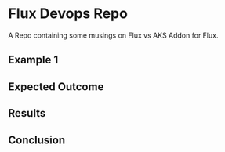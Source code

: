 # Flux Devops Repo

A Repo containing some musings on Flux vs AKS Addon for Flux.

## Example 1

## Expected Outcome

## Results

## Conclusion
